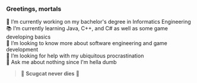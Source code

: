 ### Greetings, mortals

🎨 I’m currently working on my bachelor's degree in Informatics Engineering\
📚 I’m currently learning Java, C++, and C# as well as some game developing basics\
🧭 I’m looking to know more about software engineering and game development\
🌌 I’m looking for help with my ubiquitous procrastination\
💬 Ask me about nothing since I'm hella dumb
> 🐾 __Scugcat never dies__ 🐾
